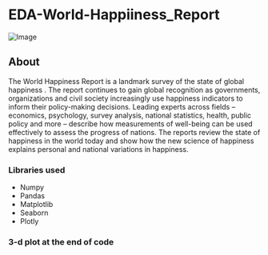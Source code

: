 # EDA-World-Happiiness_Report
![Image](https://www.incimages.com/uploaded_files/image/1920x1080/getty_501707442_249236.jpg)

## About
The World Happiness Report is a landmark survey of the state of global happiness . The report continues to gain global recognition as governments, organizations and civil society increasingly use happiness indicators to inform their policy-making decisions. Leading experts across fields – economics, psychology, survey analysis, national statistics, health, public policy and more – describe how measurements of well-being can be used effectively to assess the progress of nations. The reports review the state of happiness in the world today and show how the new science of happiness explains personal and national variations in happiness. 

### Libraries used
- Numpy
- Pandas
- Matplotlib
- Seaborn
- Plotly

### 3-d plot at the end of code
